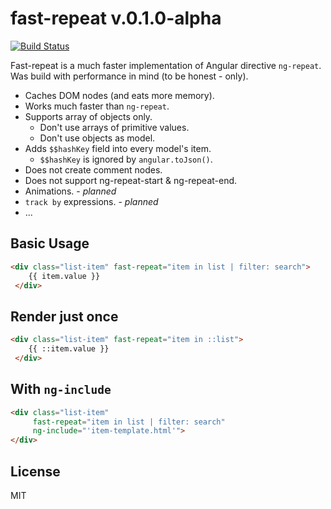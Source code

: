 # fast-repeat v.0.1.0-alpha
[![Build Status](https://travis-ci.org/fantasticMrFox/ng-repeat-fast.svg?branch=master)](https://travis-ci.org/fantasticMrFox/ng-repeat-fast)

Fast-repeat is a much faster implementation 
of Angular directive `ng-repeat`.
Was build with performance in mind (to be honest - only).

* Caches DOM nodes (and eats more memory).
* Works much faster than `ng-repeat`.
* Supports array of objects only.
    * Don't use arrays of primitive values.
    * Don't use objects as model.
* Adds `$$hashKey` field into every model's item.
    * `$$hashKey` is ignored by `angular.toJson()`.
* Does not create comment nodes.
* Does not support ng-repeat-start & ng-repeat-end.
* Animations. - *planned*
* `track by` expressions. - *planned*
* ...
    
## Basic Usage
```html
<div class="list-item" fast-repeat="item in list | filter: search">
    {{ item.value }}
 </div>
```

## Render just once
```html
<div class="list-item" fast-repeat="item in ::list">
    {{ ::item.value }}
 </div>
```

## With `ng-include`
```html
<div class="list-item"
     fast-repeat="item in list | filter: search"
     ng-include="'item-template.html'">
</div>
```

## License
MIT
